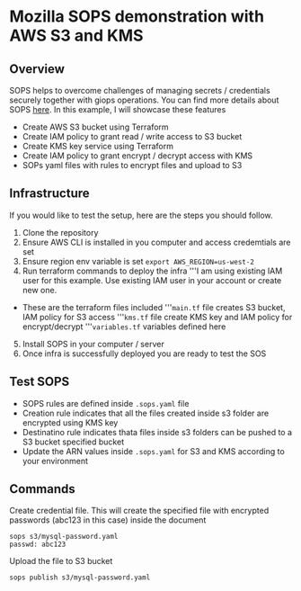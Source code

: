 # Mozilla SOPS demonstration with AWS S3 and KMS

## Overview
SOPS helps to overcome challenges of managing secrets / credentials securely together with giops operations. You can find more details about SOPS [here](https://github.com/mozilla/sops#extract-a-sub-part-of-a-document-tree). In this example, I will showcase these features
- Create AWS S3 bucket using Terraform 
- Create IAM policy to grant read / write access to S3 bucket
- Create KMS key service using Terraform
- Create IAM policy to grant encrypt / decrypt access with KMS
- SOPs yaml files with rules to encrypt files and upload to S3


## Infrastructure
If you would like to test the setup, here are the steps you should follow.
1. Clone the repository
2. Ensure AWS CLI is installed in you computer and access credemtials are set
3. Ensure region env variable is set `export AWS_REGION=us-west-2`
4. Run terraform commands to deploy the infra
'''I am using existing IAM user for this example. Use existing IAM user in your account or create new one.
- These are the terraform files included
'''`main.tf` file creates S3 bucket, IAM policy for S3 access
'''`kms.tf` file create KMS key and IAM policy for encrypt/decrypt 
'''`variables.tf` variables defined here
5. Install SOPS in your computer / server
6. Once infra is successfully deployed you are ready to test the SOS


## Test SOPS
- SOPS rules are defined inside `.sops.yaml` file
- Creation rule indicates that all the files created inside s3 folder are encrypted using KMS key
- Destinatino rule indicates thata files inside s3 folders can be pushed to a S3 bucket specified bucket
- Update the ARN values inside `.sops.yaml` for S3 and KMS according to your environment

## Commands
Create credential file. This will create the specified file with encrypted passwords (abc123 in this case) inside the document
```
sops s3/mysql-password.yaml
passwd: abc123
```
Upload the file to S3 bucket
```
sops publish s3/mysql-password.yaml
```
